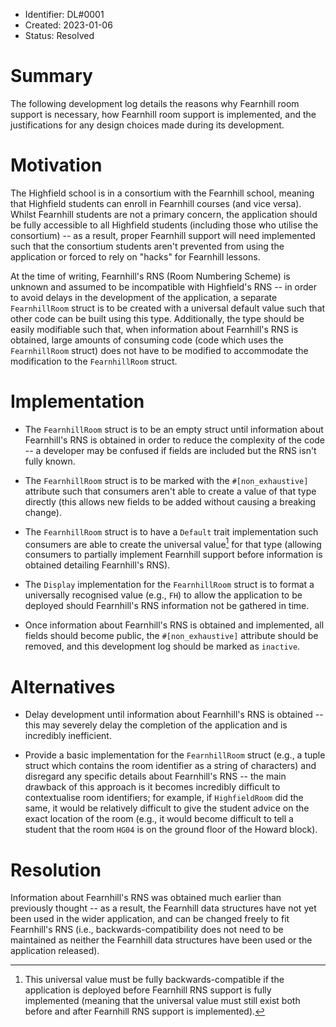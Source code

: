 * Identifier: DL#0001
* Created: 2023-01-06
* Status: Resolved

# Summary

The following development log details the reasons why Fearnhill room support is
necessary, how Fearnhill room support is implemented, and the justifications
for any design choices made during its development.

# Motivation

The Highfield school is in a consortium with the Fearnhill school, meaning that
Highfield students can enroll in Fearnhill courses (and vice versa). Whilst
Fearnhill students are not a primary concern, the application should be
fully accessible to all Highfield students (including those who utilise the 
consortium) -- as a result, proper Fearnhill support will need implemented
such that the consortium students aren't prevented from using the application
or forced to rely on "hacks" for Fearnhill lessons.

At the time of writing, Fearnhill's RNS (Room Numbering Scheme) is unknown and
assumed to be incompatible with Highfield's RNS -- in order to avoid delays in
the development of the application, a separate `FearnhillRoom` struct is to be
created with a universal default value such that other code can be built using
this type. Additionally, the type should be easily modifiable such that, when
information about Fearnhill's RNS is obtained, large amounts of consuming code
(code which uses the `FearnhillRoom` struct) does not have to be modified to
accommodate the modification to the `FearnhillRoom` struct.

# Implementation

* The `FearnhillRoom` struct is to be an empty struct until information about
  Fearnhill's RNS is obtained in order to reduce the complexity of the code --
  a developer may be confused if fields are included but the RNS isn't fully
  known.

* The `FearnhillRoom` struct is to be marked with the `#[non_exhaustive]`
  attribute such that consumers aren't able to create a value of that type
  directly (this allows new fields to be added without causing a breaking
  change).

* The `FearnhillRoom` struct is to have a `Default` trait implementation such
  consumers are able to create the universal value[^1] for that type (allowing
  consumers to partially implement Fearnhill support before information
  is obtained detailing Fearnhill's RNS).

* The `Display` implementation for the `FearnhillRoom` struct is to format
  a universally recognised value (e.g., `FH`) to allow the application to
  be deployed should Fearnhill's RNS information not be gathered in
  time.

* Once information about Fearnhill's RNS is obtained and implemented, all
  fields should become public, the `#[non_exhaustive]` attribute should be
  removed, and this development log should be marked as `inactive`.

# Alternatives

* Delay development until information about Fearnhill's RNS is obtained -- this
  may severely delay the completion of the application and is incredibly
  inefficient.

* Provide a basic implementation for the `FearnhillRoom` struct (e.g., a tuple 
  struct which contains the room identifier as a string of characters) and 
  disregard any specific details about Fearnhill's RNS -- the main drawback 
  of this approach is it becomes incredibly difficult to contextualise room
  identifiers; for example, if `HighfieldRoom` did the same, it would be
  relatively difficult to give the student advice on the exact location
  of the room (e.g., it would become difficult to tell a student that
  the room `HG04` is on the ground floor of the Howard block).
 
# Resolution

Information about Fearnhill's RNS was obtained much earlier than previously
thought -- as a result, the Fearnhill data structures have not yet been used
in the wider application, and can be changed freely to fit Fearnhill's RNS
(i.e., backwards-compatibility does not need to be maintained as neither the
Fearnhill data structures have been used or the application released).

[^1]: This universal value must be fully backwards-compatible if the
      application is deployed before Fearnhill RNS support is fully
      implemented (meaning that the universal value must still exist
      both before and after Fearnhill RNS support is implemented).